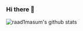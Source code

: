 ### Hi there 👋

![raad1masum's github stats](https://github-readme-stats.vercel.app/api?username=raad1masum&title_color=00e5ee&text_color=ffffff&bg_color=23262f&hide_border=true)
